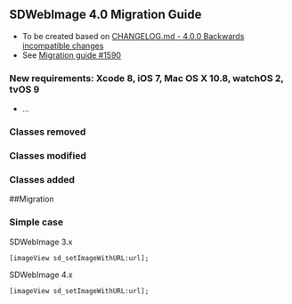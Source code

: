 ## SDWebImage 4.0 Migration Guide

- To be created based on [CHANGELOG.md - 4.0.0 Backwards incompatible changes](https://github.com/rs/SDWebImage/blob/master/CHANGELOG.md#backwards-incompatible-changes)
- See [Migration guide #1590](https://github.com/rs/SDWebImage/issues/1590)

### New requirements: Xcode 8, iOS 7, Mac OS X 10.8, watchOS 2, tvOS 9
- ...

### Classes removed
### Classes modified
### Classes added

##Migration

### Simple case

SDWebImage 3.x
```
[imageView sd_setImageWithURL:url];
```

SDWebImage 4.x
```
[imageView sd_setImageWithURL:url];
```
